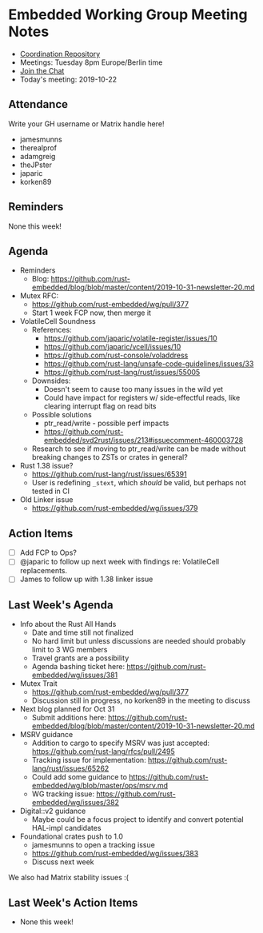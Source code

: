 # Embedded Working Group Meeting Notes

* [Coordination Repository]
* Meetings: Tuesday 8pm Europe/Berlin time
* [Join the Chat]
* Today's meeting: 2019-10-22

[Coordination Repository]: https://github.com/rust-embedded/wg
[Join the Chat]: https://riot.im/app/#/room/#rust-embedded:matrix.org

## Attendance

Write your GH username or Matrix handle here!

* jamesmunns
* therealprof
* adamgreig
* theJPster
* japaric
* korken89

## Reminders

None this week!

## Agenda

* Reminders
    * Blog: https://github.com/rust-embedded/blog/blob/master/content/2019-10-31-newsletter-20.md
* Mutex RFC:
    * https://github.com/rust-embedded/wg/pull/377
    * Start 1 week FCP now, then merge it
* VolatileCell Soundness
    * References:
        * https://github.com/japaric/volatile-register/issues/10
        * https://github.com/japaric/vcell/issues/10
        * https://github.com/rust-console/voladdress
        * https://github.com/rust-lang/unsafe-code-guidelines/issues/33
        * https://github.com/rust-lang/rust/issues/55005
    * Downsides:
        * Doesn't seem to cause too many issues in the wild yet
        * Could have impact for registers w/ side-effectful reads, like clearing interrupt flag on read bits
    * Possible solutions
        * ptr_read/write - possible perf impacts
        * https://github.com/rust-embedded/svd2rust/issues/213#issuecomment-460003728
    * Research to see if moving to ptr_read/write can be made without breaking changes to ZSTs or crates in general?
* Rust 1.38 issue?
    * https://github.com/rust-lang/rust/issues/65391
    * User is redefining `_stext`, which *should* be valid, but perhaps not tested in CI
* Old Linker issue
    * https://github.com/rust-embedded/wg/issues/379

## Action Items

* [ ] Add FCP to Ops?
* [ ] @japaric to follow up next week with findings re: VolatileCell replacements.
* [ ] James to follow up with 1.38 linker issue

## Last Week's Agenda

* Info about the Rust All Hands
    * Date and time still not finalized
    * No hard limit but unless discussions are needed should probably limit to 3 WG members
    * Travel grants are a possibility
    * Agenda bashing ticket here: https://github.com/rust-embedded/wg/issues/381
* Mutex Trait
    * https://github.com/rust-embedded/wg/pull/377
    * Discussion still in progress, no korken89 in the meeting to discuss
* Next blog planned for Oct 31
    * Submit additions here: https://github.com/rust-embedded/blog/blob/master/content/2019-10-31-newsletter-20.md
* MSRV guidance
    * Addition to cargo to specify MSRV was just accepted: https://github.com/rust-lang/rfcs/pull/2495
    * Tracking issue for implementation: https://github.com/rust-lang/rust/issues/65262
    * Could add some guidance to https://github.com/rust-embedded/wg/blob/master/ops/msrv.md
    * WG tracking issue: https://github.com/rust-embedded/wg/issues/382
* Digital::v2 guidance
    * Maybe could be a focus project to identify and convert potential HAL-impl candidates
* Foundational crates push to 1.0
    * jamesmunns to open a tracking issue
    * https://github.com/rust-embedded/wg/issues/383
    * Discuss next week

We also had Matrix stability issues :(


## Last Week's Action Items

* None this week!
